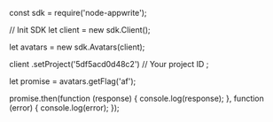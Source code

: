 const sdk = require('node-appwrite');

// Init SDK
let client = new sdk.Client();

let avatars = new sdk.Avatars(client);

client
    .setProject('5df5acd0d48c2') // Your project ID
;

let promise = avatars.getFlag('af');

promise.then(function (response) {
    console.log(response);
}, function (error) {
    console.log(error);
});